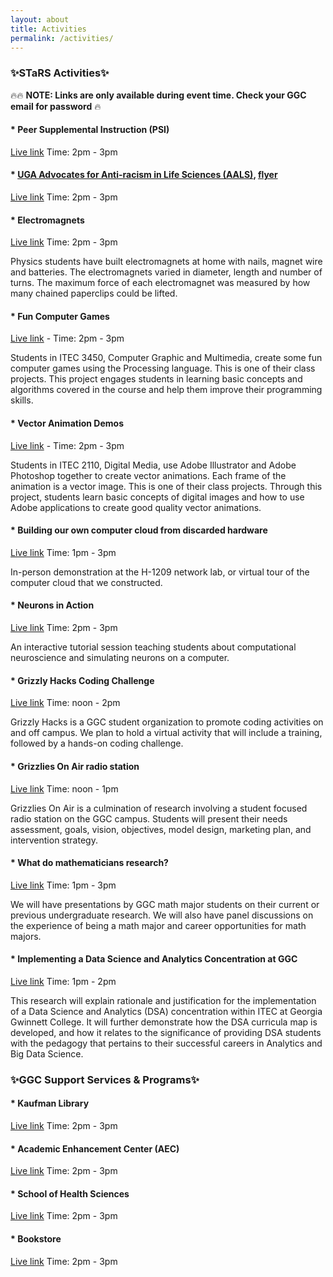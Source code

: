 ```yaml
---
layout: about
title: Activities
permalink: /activities/
---
```


<h3>✨STaRS Activities✨</h3>

🔥🔥 **NOTE: Links are only available during event time. Check your GGC email for password** 🔥
   
#### * Peer Supplemental Instruction (PSI) 
[Live link](https://ggc-edu.zoom.us/j/94831333393) Time: 2pm - 3pm
#### * [UGA Advocates for Anti-racism in Life Sciences (AALS)](https://aarlifesci.wixsite.com/website), [flyer](/stars2021/images/AARLS-STARS.pdf) 
[Live link](https://ggc-edu.zoom.us/j/98663598491) Time: 2pm - 3pm
#### * Electromagnets 
[Live link](https://ggc-edu.zoom.us/j/91518743074) Time: 2pm - 3pm

Physics students have built electromagnets at home with nails, magnet wire and batteries.   The electromagnets varied in diameter, length and number of turns.  The maximum force of each electromagnet was measured by how many chained paperclips could be lifted.
#### * Fun Computer Games 
[Live link](https://ggc-edu.zoom.us/j/99038516176) - Time: 2pm - 3pm

Students in ITEC 3450, Computer Graphic and Multimedia, create some fun computer games using the Processing language. This is one of their class projects. This project engages students in learning basic concepts and algorithms covered in the course and help them improve their programming skills.
#### * Vector Animation Demos 
[Live link](https://ggc-edu.zoom.us/j/95078075830) - Time: 2pm - 3pm

Students in ITEC 2110, Digital Media, use Adobe Illustrator and Adobe Photoshop together to create vector animations. Each frame of the animation is a vector image. This is one of their class projects. Through this project, students learn basic concepts of digital images and how to use Adobe applications to create good quality vector animations.
#### * Building our own computer cloud from discarded hardware 
[Live link](https://ggc-edu.zoom.us/j/98549416111) Time: 1pm - 3pm

In-person demonstration at the H-1209 network lab, or virtual tour of the computer cloud that we constructed.
#### * Neurons in Action 
[Live link](https://ggc-edu.zoom.us/j/96010540764) Time: 2pm - 3pm

An interactive tutorial session teaching students about computational neuroscience and simulating neurons on a computer.
#### * Grizzly Hacks Coding Challenge 
[Live link](https://ggc-edu.zoom.us/j/96375517014) Time: noon - 2pm 

Grizzly Hacks is a GGC student organization to promote coding activities on and off campus. We plan to hold a virtual activity that will include a training, followed by a hands-on coding challenge.
#### * Grizzlies On Air radio station 
[Live link](https://ggc-edu.zoom.us/j/98391331527) Time: noon - 1pm

Grizzlies On Air is a culmination of research involving a student focused radio station on the GGC campus.  Students will present their needs assessment, goals, vision, objectives, model design, marketing plan, and intervention strategy.
#### * What do mathematicians research? 
[Live link](https://ggc-edu.zoom.us/j/93110947932) Time: 1pm - 3pm 

We will have presentations by GGC math major students on their current or previous undergraduate research. We will also have panel discussions on the experience of being a math major and career opportunities for math majors.
#### * Implementing a Data Science and Analytics Concentration at GGC  
[Live link](https://ggc-edu.zoom.us/j/95104013486) Time: 1pm - 2pm

This research will explain rationale and justification for the implementation of  a Data Science and Analytics (DSA) concentration within ITEC at Georgia Gwinnett College. It will further demonstrate how the DSA  curricula map is developed, and how it relates to the significance of providing DSA students with the pedagogy that pertains to their successful careers in Analytics and Big Data Science.

<h3>✨GGC Support Services & Programs✨</h3>

#### * Kaufman Library 
[Live link](https://ggc-edu.zoom.us/j/98199772845) Time: 2pm - 3pm

#### * Academic Enhancement Center (AEC)
[Live link](https://ggc-edu.zoom.us/j/94051452456) Time: 2pm - 3pm

#### * School of Health Sciences 
[Live link](https://ggc-edu.zoom.us/j/91639548471) Time: 2pm - 3pm

#### * Bookstore 
[Live link](https://ggc-edu.zoom.us/j/95211602657) Time: 2pm - 3pm


